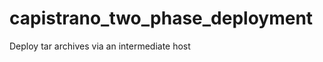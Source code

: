 capistrano_two_phase_deployment
===============================

Deploy tar archives via an intermediate host
